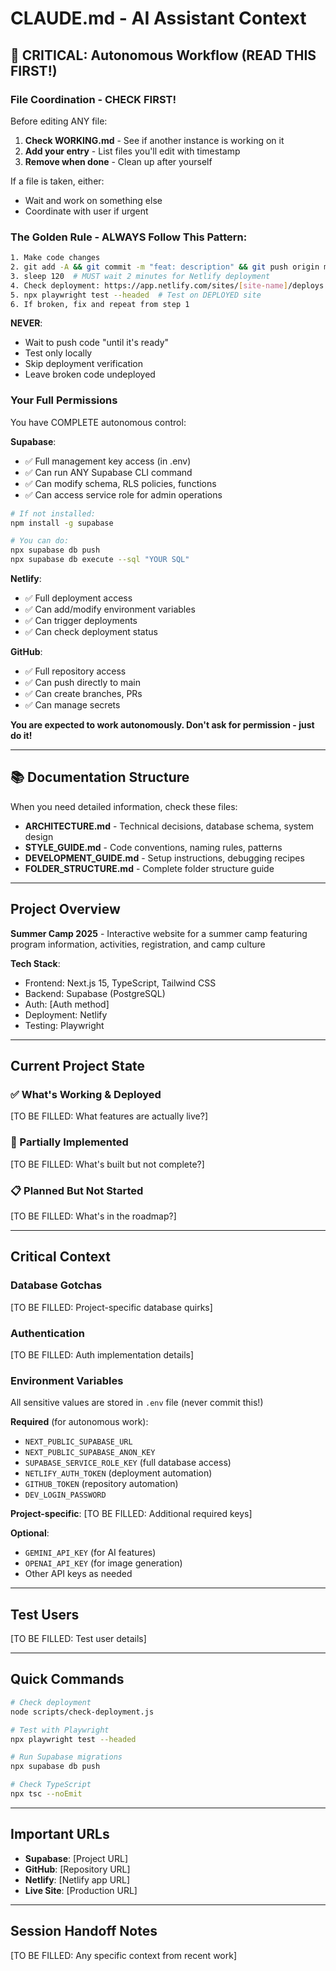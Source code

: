 # CLAUDE.md - AI Assistant Context

## 🚨 CRITICAL: Autonomous Workflow (READ THIS FIRST!)

### File Coordination - CHECK FIRST!
Before editing ANY file:
1. **Check WORKING.md** - See if another instance is working on it
2. **Add your entry** - List files you'll edit with timestamp
3. **Remove when done** - Clean up after yourself

If a file is taken, either:
- Wait and work on something else
- Coordinate with user if urgent

### The Golden Rule - ALWAYS Follow This Pattern:
```bash
1. Make code changes
2. git add -A && git commit -m "feat: description" && git push origin main
3. sleep 120  # MUST wait 2 minutes for Netlify deployment
4. Check deployment: https://app.netlify.com/sites/[site-name]/deploys
5. npx playwright test --headed  # Test on DEPLOYED site
6. If broken, fix and repeat from step 1
```

**NEVER**:
- Wait to push code "until it's ready"
- Test only locally
- Skip deployment verification
- Leave broken code undeployed

### Your Full Permissions

You have COMPLETE autonomous control:

**Supabase**:
- ✅ Full management key access (in .env)
- ✅ Can run ANY Supabase CLI command
- ✅ Can modify schema, RLS policies, functions
- ✅ Can access service role for admin operations
```bash
# If not installed:
npm install -g supabase

# You can do:
npx supabase db push
npx supabase db execute --sql "YOUR SQL"
```

**Netlify**:
- ✅ Full deployment access
- ✅ Can add/modify environment variables
- ✅ Can trigger deployments
- ✅ Can check deployment status

**GitHub**:
- ✅ Full repository access
- ✅ Can push directly to main
- ✅ Can create branches, PRs
- ✅ Can manage secrets

**You are expected to work autonomously. Don't ask for permission - just do it!**

---

## 📚 Documentation Structure

When you need detailed information, check these files:

- **ARCHITECTURE.md** - Technical decisions, database schema, system design
- **STYLE_GUIDE.md** - Code conventions, naming rules, patterns
- **DEVELOPMENT_GUIDE.md** - Setup instructions, debugging recipes
- **FOLDER_STRUCTURE.md** - Complete folder structure guide

---

## Project Overview

**Summer Camp 2025** - Interactive website for a summer camp featuring program information, activities, registration, and camp culture

**Tech Stack**:
- Frontend: Next.js 15, TypeScript, Tailwind CSS
- Backend: Supabase (PostgreSQL)
- Auth: [Auth method]
- Deployment: Netlify
- Testing: Playwright

---

## Current Project State

### ✅ What's Working & Deployed
[TO BE FILLED: What features are actually live?]

### 🚧 Partially Implemented
[TO BE FILLED: What's built but not complete?]

### 📋 Planned But Not Started
[TO BE FILLED: What's in the roadmap?]

---

## Critical Context

### Database Gotchas
[TO BE FILLED: Project-specific database quirks]

### Authentication
[TO BE FILLED: Auth implementation details]

### Environment Variables
All sensitive values are stored in `.env` file (never commit this!)

**Required** (for autonomous work):
- `NEXT_PUBLIC_SUPABASE_URL`
- `NEXT_PUBLIC_SUPABASE_ANON_KEY` 
- `SUPABASE_SERVICE_ROLE_KEY` (full database access)
- `NETLIFY_AUTH_TOKEN` (deployment automation)
- `GITHUB_TOKEN` (repository automation)
- `DEV_LOGIN_PASSWORD`

**Project-specific**:
[TO BE FILLED: Additional required keys]

**Optional**:
- `GEMINI_API_KEY` (for AI features)
- `OPENAI_API_KEY` (for image generation)
- Other API keys as needed

---

## Test Users
[TO BE FILLED: Test user details]

---

## Quick Commands

```bash
# Check deployment
node scripts/check-deployment.js

# Test with Playwright
npx playwright test --headed

# Run Supabase migrations
npx supabase db push

# Check TypeScript
npx tsc --noEmit
```

---

## Important URLs
- **Supabase**: [Project URL]
- **GitHub**: [Repository URL]
- **Netlify**: [Netlify app URL]
- **Live Site**: [Production URL]

---

## Session Handoff Notes
[TO BE FILLED: Any specific context from recent work]